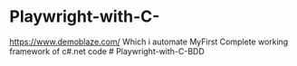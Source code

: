 ﻿# Playwright-with-C-
 https://www.demoblaze.com/ Which i automate 
MyFirst Complete working framework of c#.net code
#   P l a y w r i g h t - w i t h - C - B D D  
 